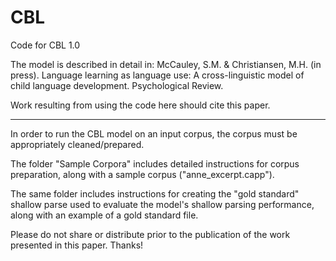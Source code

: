 # CBL
Code for CBL 1.0

The model is described in detail in: McCauley, S.M. & Christiansen, M.H. (in press). Language learning as language use: A cross-linguistic model of child language development. Psychological Review.

Work resulting from using the code here should cite this paper.

---------------------------------------------------------------------

In order to run the CBL model on an input corpus, the corpus must be appropriately cleaned/prepared. 

The folder "Sample Corpora" includes detailed instructions for corpus preparation, along with a sample corpus ("anne_excerpt.capp"). 

The same folder includes instructions for creating the "gold standard" shallow parse used to evaluate the model's shallow parsing performance, 
along with an example of a gold standard file. 

Please do not share or distribute prior to the publication of the work presented in this paper. Thanks!

